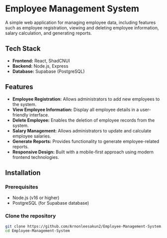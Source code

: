 # Employee Management System

A simple web application for managing employee data, including features such as employee registration, viewing and deleting employee information, salary calculation, and generating reports.

## Tech Stack

- **Frontend:** React, ShadCNUI
- **Backend:** Node.js, Express
- **Database:** Supabase (PostgreSQL)

## Features

- **Employee Registration:** Allows administrators to add new employees to the system.
- **View Employee Information:** Display all employee details in a user-friendly interface.
- **Delete Employee:** Enables the deletion of employee records from the system.
- **Salary Management:** Allows administrators to update and calculate employee salaries.
- **Generate Reports:** Provides functionality to generate employee-related reports.
- **Responsive Design:** Built with a mobile-first approach using modern frontend technologies.

## Installation

### Prerequisites

- Node.js (v16 or higher)
- PostgreSQL (for Supabase database)

### Clone the repository

```bash
git clone https://github.com/Arnonleesakun2/Employee-Management-System.git
cd Employee-Management-System
